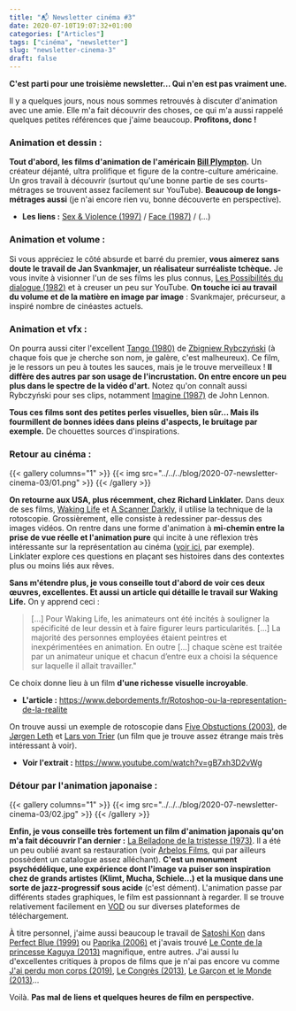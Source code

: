 ```yaml
---
title: "📬 Newsletter cinéma #3"
date: 2020-07-10T19:07:32+01:00
categories: ["Articles"]
tags: ["cinéma", "newsletter"]
slug: "newsletter-cinema-3"
draft: false
---
```


**C'est parti pour une troisième newsletter... Qui n'en est pas vraiment une.**

Il y a quelques jours, nous nous sommes retrouvés à discuter d'animation avec une amie. Elle m'a fait découvrir des choses, ce qui m'a aussi rappelé quelques petites références que j'aime beaucoup. **Profitons, donc !**

### Animation et dessin :

**Tout d'abord, les films d'animation de l'américain [Bill Plympton](https://fr.wikipedia.org/wiki/Bill_Plympton).** Un créateur déjanté, ultra prolifique et figure de la contre-culture américaine. Un gros travail à découvrir (surtout qu'une bonne partie de ses courts-métrages se trouvent assez facilement sur YouTube). **Beaucoup de longs-métrages aussi** (je n'ai encore rien vu, bonne découverte en perspective).

* **Les liens :** [Sex & Violence (1997)](https://www.youtube.com/watch?v=MBBoCyf3eIE) / [Face (1987)](https://www.youtube.com/watch?v=bpej3a7AhGI) / (...)

### Animation et volume :

Si vous appréciez le côté absurde et barré du premier, **vous aimerez sans doute le travail de Jan Svankmajer, un réalisateur surréaliste tchèque.** Je vous invite à visionner l'un de ses films les plus connus, [Les Possibilités du dialogue (1982)](https://www.youtube.com/watch?v=L-gGpWpra-g) et à creuser un peu sur YouTube. **On touche ici au travail du volume et de la matière en image par image** : Svankmajer, précurseur, a inspiré nombre de cinéastes actuels.

### Animation et vfx :

On pourra aussi citer l'excellent [Tango (1980)](https://www.youtube.com/watch?v=lo8O8lYDzIU) de [Zbigniew Rybczyński](https://fr.wikipedia.org/wiki/Zbigniew_Rybczyński) (à chaque fois que je cherche son nom, je galère, c'est malheureux). Ce film, je le ressors un peu à toutes les sauces, mais je le trouve merveilleux ! **Il diffère des autres par son usage de l'incrustation. On entre encore un peu plus dans le spectre de la vidéo d'art.** Notez qu'on connaît aussi Rybczyński pour ses clips, notamment [Imagine (1987)](https://www.youtube.com/watch?v=YVeUSxLG4NE) de John Lennon.

**Tous ces films sont des petites perles visuelles, bien sûr... Mais ils fourmillent de bonnes idées dans pleins d'aspects, le bruitage par exemple.** De chouettes sources d'inspirations.

### Retour au cinéma :

{{< gallery columns="1" >}}
  {{< img src="../../../blog/2020-07-newsletter-cinema-03/01.png" >}}
{{< /gallery >}}

**On retourne aux USA, plus récemment, chez Richard Linklater.** Dans deux de ses films, [Waking Life](https://fr.wikipedia.org/wiki/Waking_Life) et [A Scanner Darkly](https://fr.wikipedia.org/wiki/A_Scanner_Darkly), il utilise la technique de la rotoscopie. Grossièrement, elle consiste à redessiner par-dessus des images vidéos. On rentre dans une forme d'animation à **mi-chemin entre la prise de vue réelle et l'animation pure** qui incite à une réflexion très intéressante sur la représentation au cinéma ([voir ici](https://hal-univ-paris3.archives-ouvertes.fr/hal-01852807/document), par exemple). Linklater explore ces questions en plaçant ses histoires dans des contextes plus ou moins liés aux rêves.

**Sans m'étendre plus, je vous conseille tout d'abord de voir ces deux œuvres, excellentes. Et aussi un article qui détaille le travail sur Waking Life.** On y apprend ceci :

> [...] Pour Waking Life, les animateurs ont été incités à souligner la spécificité de leur dessin et à faire figurer leurs particularités. [...] La majorité des personnes employées étaient peintres et inexpérimentées en animation. En outre [...] chaque scène est traitée par un animateur unique et chacun d’entre eux a choisi la séquence sur laquelle il allait travailler."

Ce choix donne lieu à un film **d'une richesse visuelle incroyable**.

* **L'article :** https://www.debordements.fr/Rotoshop-ou-la-representation-de-la-realite

On trouve aussi un exemple de rotoscopie dans [Five Obstuctions (2003)](https://fr.wikipedia.org/wiki/Five_Obstructions), de [Jørgen Leth](https://fr.wikipedia.org/wiki/Jørgen_Leth) et [Lars von Trier](https://fr.wikipedia.org/wiki/Lars_von_Trier) (un film que je trouve assez étrange mais très intéressant à voir).

* **Voir l'extrait :** https://www.youtube.com/watch?v=gB7xh3D2vWg

### Détour par l'animation japonaise :

{{< gallery columns="1" >}}
  {{< img src="../../../blog/2020-07-newsletter-cinema-03/02.jpg" >}}
{{< /gallery >}}

**Enfin, je vous conseille très fortement un film d'animation japonais qu'on m'a fait découvrir l'an dernier :** [La Belladone de la tristesse (1973)](https://fr.wikipedia.org/wiki/La_Belladone_de_la_tristesse). Il a été un peu oublié avant sa restauration (voir [Arbelos Films](http://arbelosfilms.com/distribution/films/belladonna-of-sadness/), qui par ailleurs possèdent un catalogue assez alléchant). **C'est un monument psychédélique, une expérience dont l'image va puiser son inspiration chez de grands artistes (Klimt, Mucha, Schiele...) et la musique dans une sorte de jazz-progressif sous acide** (c'est dément). L'animation passe par différents stades graphiques, le film est passionnant à regarder. Il se trouve relativement facilement en [VOD](https://vod.cnc.fr/title/591141ff-6834-421b-b8e2-066a7767850e?t=Belladonna) ou sur diverses plateformes de téléchargement.

À titre personnel, j'aime aussi beaucoup le travail de [Satoshi Kon](https://fr.wikipedia.org/wiki/Satoshi_Kon) dans [Perfect Blue (1999)](https://fr.wikipedia.org/wiki/Perfect_Blue) ou [Paprika (2006)](https://fr.wikipedia.org/wiki/Paprika_(film,_2006)) et j'avais trouvé [Le Conte de la princesse Kaguya (2013)](https://fr.wikipedia.org/wiki/Le_Conte_de_la_princesse_Kaguya) magnifique, entre autres. J'ai aussi lu d'excellentes critiques à propos de films que je n'ai pas encore vu comme [J'ai perdu mon corps (2019)](https://fr.wikipedia.org/wiki/J%27ai_perdu_mon_corps), [Le Congrès (2013)](https://fr.wikipedia.org/wiki/Le_Congrès), [Le Garçon et le Monde (2013)](https://fr.wikipedia.org/wiki/Le_Garçon_et_le_Monde)...

Voilà. **Pas mal de liens et quelques heures de film en perspective.**
